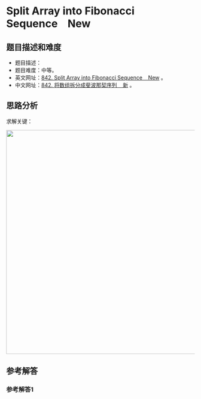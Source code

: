 # Split Array into Fibonacci Sequence    New

## 题目描述和难度
+ 题目描述：
+ 题目难度：中等。
+ 英文网址：[842. Split Array into Fibonacci Sequence    New](https://leetcode.com/problems/split-array-into-fibonacci-sequence/description/)  。
+ 中文网址：[842. 将数组拆分成斐波那契序列    新](https://leetcode-cn.com/problems/split-array-into-fibonacci-sequence/description/)  。
## 思路分析
求解关键：

<img src="https://liweiwei1419.github.io/images/leetcode-solution/" width="600">

## 参考解答
### 参考解答1

```java

```